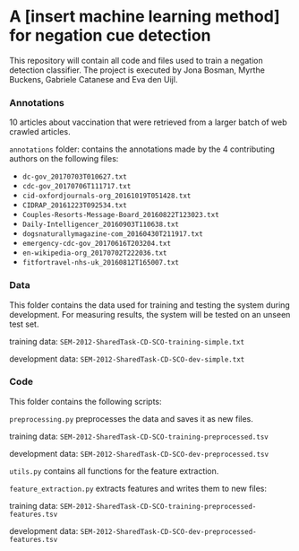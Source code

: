 # A [insert machine learning method] for negation cue detection

This repository will contain all code and files used to train a negation detection classifier.
The project is executed by Jona Bosman, Myrthe Buckens, Gabriele Catanese and Eva den Uijl.

### Annotations
10 articles about vaccination that were retrieved from a larger batch of web crawled articles.

`annotations` folder: contains the annotations made by the 4 contributing authors on the following files:

* `dc-gov_20170703T010627.txt`
* `cdc-gov_20170706T111717.txt`
* `cid-oxfordjournals-org_20161019T051428.txt`
* `CIDRAP_20161223T092534.txt`
* `Couples-Resorts-Message-Board_20160822T123023.txt`
* `Daily-Intelligencer_20160903T110638.txt`
* `dogsnaturallymagazine-com_20160430T211917.txt`
* `emergency-cdc-gov_20170616T203204.txt`
* `en-wikipedia-org_20170702T222036.txt`
* `fitfortravel-nhs-uk_20160812T165007.txt`

### Data
This folder contains the data used for training and testing the system during development. 
For measuring results, the system will be tested on an unseen test set.

training data: `SEM-2012-SharedTask-CD-SCO-training-simple.txt`

development data: `SEM-2012-SharedTask-CD-SCO-dev-simple.txt`

### Code
This folder contains the following scripts:

`preprocessing.py` preprocesses the data and saves it as new files.

training data: `SEM-2012-SharedTask-CD-SCO-training-preprocessed.tsv`

development data: `SEM-2012-SharedTask-CD-SCO-dev-preprocessed.tsv`

`utils.py` contains all functions for the feature extraction.

`feature_extraction.py` extracts features and writes them to new files:

training data: `SEM-2012-SharedTask-CD-SCO-training-preprocessed-features.tsv`

development data: `SEM-2012-SharedTask-CD-SCO-dev-preprocessed-features.tsv`
